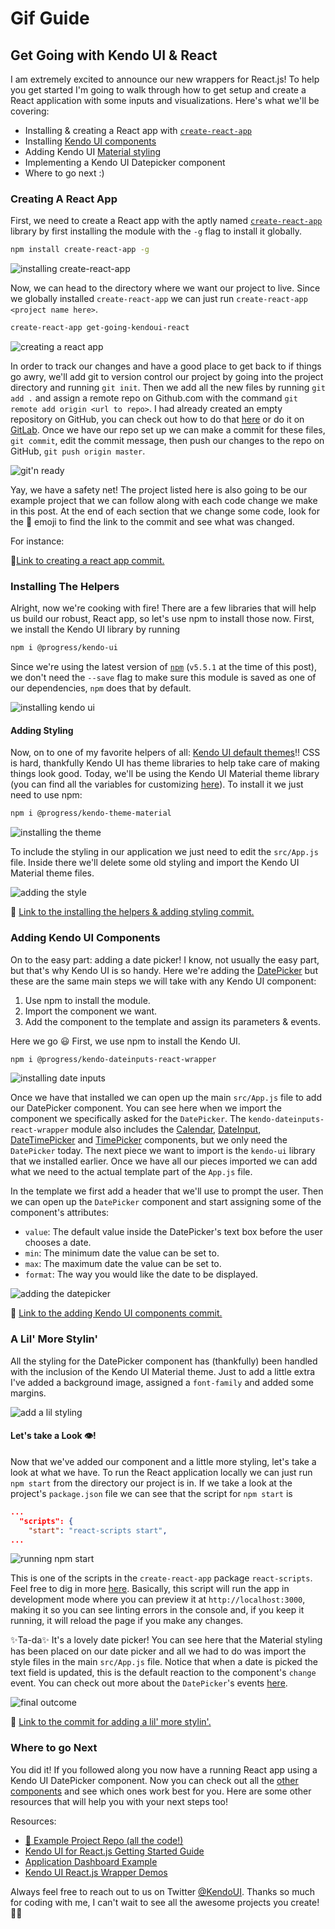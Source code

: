 # Gif Guide
## Get Going with Kendo UI & React

I am extremely excited to announce our new wrappers for React.js! To help you get started I'm going to walk through how to get setup and create a React application with some inputs and visualizations. Here's what we'll be covering:

- Installing & creating a React app with [`create-react-app`](https://github.com/facebookincubator/create-react-app)
- Installing [Kendo UI components](https://www.telerik.com/kendo-react-ui)
- Adding Kendo UI [Material styling](https://www.telerik.com/kendo-angular-ui/components/styling/theme-material/)
- Implementing a Kendo UI Datepicker component
- Where to go next :)

### Creating A React App

First, we need to create a React app with the aptly named [`create-react-app`](https://github.com/facebookincubator/create-react-app) library by first installing the module with the `-g` flag to install it globally.

```bash
npm install create-react-app -g
```
![installing create-react-app](images/create-react-app.gif)

Now, we can head to the directory where we want our project to live. Since we globally installed `create-react-app` we can just run `create-react-app <project name here>`.

```bash
create-react-app get-going-kendoui-react
```

![creating a react app](images/new-app.gif)

In order to track our changes and have a good place to get back to if things go awry, we'll add git to version control our project by going into the project directory and running `git init`. Then we add all the new files by running `git add .` and assign a remote repo on Github.com with the command `git remote add origin <url to repo>`. I had already created an empty repository on GitHub, you can check out how to do that [here](https://help.github.com/articles/create-a-repo/) or do it on [GitLab](https://docs.gitlab.com/ee/gitlab-basics/create-project.html). Once we have our repo set up we can make a commit for these files, `git commit`, edit the commit message, then push our changes to the repo on GitHub, `git push origin master`.

![git'n ready](images/git-init.gif)

Yay, we have a safety net! The project listed here is also going to be our example project that we can follow along with each code change we make in this post. At the end of each section that we change some code, look for the 🐙 emoji to find the link to the commit and see what was changed.

For instance:

🐙[Link to creating a react app commit.](https://github.com/tzmanics/gif-guide_get-going-kendoui-react/commit/fe66b99e9def08a7a8f0e5831767da55626b9e8e)

### Installing The Helpers

Alright, now we're cooking with fire! There are a few libraries that will help us build our robust, React app, so let's use npm to install those now. First, we install the Kendo UI library by running

```bash
npm i @progress/kendo-ui
```

Since we're using the latest version of [`npm`](https://www.npmjs.com/) (`v5.5.1` at the time of this post), we don't need the `--save` flag to make sure this module is saved as one of our dependencies, `npm` does that by default.

![installing kendo ui](images/npm-kendoui.gif)

#### Adding Styling

Now, on to one of my favorite helpers of all: [Kendo UI default themes](https://docs.telerik.com/kendo-ui/styles-and-layout/sass-themes)!! CSS is hard, thankfully Kendo UI has theme libraries to help take care of making things look good. Today, we'll be using the Kendo UI Material theme library (you can find all the variables for customizing [here](https://www.telerik.com/kendo-angular-ui/components/styling/theme-material/customization/)). To install it we just need to use npm:

```bash
npm i @progress/kendo-theme-material
```

![installing the theme](images/npm-theme.gif)

To include the styling in our application we just need to edit the `src/App.js` file. Inside there we'll delete some old styling and import the Kendo UI Material theme files.

![adding the style](images/add-styling.gif)

🐙 [Link to the installing the helpers & adding styling commit.](https://github.com/tzmanics/gif-guide_get-going-kendoui-react/commit/bbd8b6be082809a1491739389eaf94db89c838b8)


### Adding Kendo UI Components

On to the easy part: adding a date picker! I know, not usually the easy part, but that's why Kendo UI is so handy. Here we're adding the [DatePicker](https://demos.telerik.com/kendo-react-ui/wrappers/datepicker/index) but these are the same main steps we will take with any Kendo UI component:
1. Use npm to install the module.
2. Import the component we want.
3. Add the component to the template and assign its parameters & events.

Here we go 😃 First, we use npm to install the Kendo UI.

```bash
npm i @progress/kendo-dateinputs-react-wrapper
```

![installing date inputs](images/npm-dateinputs.gif)

Once we have that installed we can open up the main `src/App.js` file to add our DatePicker component. You can see here when we import the component we specifically asked for the `DatePicker`. The `kendo-dateinputs-react-wrapper` module also includes the [Calendar](https://docs.telerik.com/kendo-ui-wrappers-react/components/calendar), [DateInput](https://docs.telerik.com/kendo-ui-wrappers-react/components/dateinput), [DateTimePicker](https://docs.telerik.com/kendo-ui-wrappers-react/components/datetimepicker) and [TimePicker](https://docs.telerik.com/kendo-ui-wrappers-react/components/timepicker) components, but we only need the `DatePicker` today. The next piece we want to import is the `kendo-ui` library that we installed earlier. Once we have all our pieces imported we can add what we need to the actual template part of the `App.js` file. 

In the template we first add a header that we'll use to prompt the user. Then we can open up the `DatePicker` component and start assigning some of the component's attributes:
- `value`: The default value inside the DatePicker's text box before the user chooses a date.
- `min`: The minimum date the value can be set to.
- `max`: The maximum date the value can be set to.
- `format`: The way you would like the date to be displayed.


![adding the datepicker](images/add-datepicker.gif)

🐙 [Link to the adding Kendo UI components commit.](https://github.com/tzmanics/gif-guide_get-going-kendoui-react/commit/74dbfba0ffbff4d1ee7e16976cbcfcf001e4367c)

### A Lil' More Stylin'

All the styling for the DatePicker component has (thankfully) been handled with the inclusion of the Kendo UI Material theme. Just to add a little extra I've added a background image, assigned a `font-family` and added some margins. 

![add a lil styling](images/lil-stylin.gif)

#### Let's take a Look 👁!
Now that we've added our component and a little more styling, let's take a look at what we have. To run the React application locally we can just run `npm start` from the directory our project is in. If we take a look at the project's `package.json` file we can see that the script for `npm start` is 

```json
...
  "scripts": {
    "start": "react-scripts start",
...
 ```

![running npm start](images/npm-start.gif)

 This is one of the scripts in the `create-react-app` package `react-scripts`. Feel free to dig in more [here](https://github.com/facebookincubator/create-react-app/tree/master/packages/react-scripts). Basically, this script will run the app in development mode where you can preview it at `http://localhost:3000`, making it so you can see linting errors in the console and, if you keep it running, it will reload the page if you make any changes.


✨Ta-da✨ It's a lovely date picker! You can see here that the Material styling has been placed on our date picker and all we had to do was import the style files in the main `src/App.js` file. Notice that when a date is picked the text field is updated, this is the default reaction to the component's `change` event. You can check out more about the `DatePicker`'s events [here](https://docs.telerik.com/kendo-ui/api/javascript/ui/datepicker#events).

![final outcome](images/date-demo.gif)

🐙 [Link to the commit for adding a lil' more stylin'.](https://github.com/tzmanics/gif-guide_get-going-kendoui-react/commit/6b759ee0e757ff8bea49c22656a064781631a6aa)

### Where to go Next 
You did it! If you followed along you now have a running React app using a Kendo UI DatePicker component. Now you can check out all the [other components](https://docs.telerik.com/kendo-ui-wrappers-react/introduction) and see which ones work best for you. Here are some other resources that will help you with your next steps too!

Resources:
- [🐙 Example Project Repo (all the code!)](https://github.com/tzmanics/gif-guide_get-going-kendoui-react)
- [Kendo UI for React.js Getting Started Guide](https://www.telerik.com/kendo-react-ui/getting-started-react)
- [Application Dashboard Example](https://demos.telerik.com/kendo-react-ui/wrappers)
- [Kendo UI React.js Wrapper Demos](https://demos.telerik.com/kendo-react-ui/wrappers)

Always feel free to reach out to us on Twitter [@KendoUI](https://twitter.com/KendoUI). Thanks so much for coding with me, I can't wait to see all the awesome projects you create! 👋😃